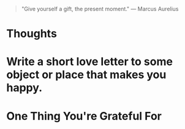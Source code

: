
> \"Give yourself a gift, the present moment.\" — Marcus Aurelius

# Thoughts

# Write a short love letter to some object or place that makes you happy.

# One Thing You're Grateful For

